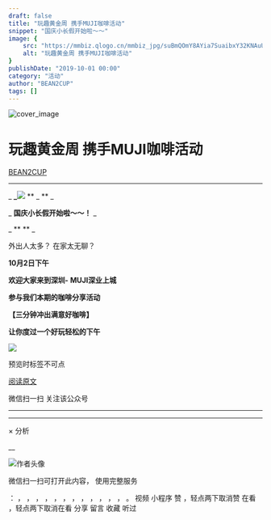 ```yaml
---
draft: false
title: "玩趣黄金周 携手MUJI咖啡活动"
snippet: "国庆小长假开始啦～～"
image: {
    src: "https://mmbiz.qlogo.cn/mmbiz_jpg/suBmQOmY8AYia7SuaibxY32KNAuUbpibdWb3nRaVcFMoJ6TRJpZg6RF72RN8AFMyXRKkLTUWLibc0shGQGEqx1c6vg/0?wx_fmt=jpeg",
    alt: "玩趣黄金周 携手MUJI咖啡活动"
}
publishDate: "2019-10-01 00:00"
category: "活动"
author: "BEAN2CUP"
tags: []
---
```


![cover_image](https://mmbiz.qlogo.cn/mmbiz_jpg/suBmQOmY8AYia7SuaibxY32KNAuUbpibdWb3nRaVcFMoJ6TRJpZg6RF72RN8AFMyXRKkLTUWLibc0shGQGEqx1c6vg/0?wx_fmt=jpeg)

#  玩趣黄金周 携手MUJI咖啡活动

[ BEAN2CUP ](javascript:void\(0\);)

__ _ _ _ _







_
**_**![](https://mmbiz.qpic.cn/mmbiz_jpg/suBmQOmY8AYia7SuaibxY32KNAuUbpibdWbLZibicY1BRNrJGhuYYZkTtwIEZt18LGTsUwWI1m45sbicUUmCegaddJ7Q/640?wx_fmt=jpeg)
** _ ** _

_ **国庆小长假开始啦～～！** _

_ **
** _

外出人太多？  在家太无聊？



**10月2日下午**

**欢迎大家来到深圳-** **MUJI深业上城**

**参与我们本期的咖啡分享活动**

**【三分钟冲出满意好咖啡】**

**让你度过一个好玩轻松的下午**

![](https://mmbiz.qpic.cn/mmbiz_jpg/suBmQOmY8AYia7SuaibxY32KNAuUbpibdWbUDTQaV2wWBVsprGNsjCwgTAnBngpE5SQgkUnRjFAibu12XL9NzZjyibw/640?wx_fmt=jpeg)



预览时标签不可点

[ 阅读原文 ](javascript:;)

微信扫一扫
关注该公众号





****



****



×  分析

__

![作者头像](http://mmbiz.qpic.cn/mmbiz_png/suBmQOmY8AbXbPr4CAl9jiaLNibbdqLbGx5LRVt8vR1tZicY5LAvN86YgdaeYqSSnlWGticFJSdkayhl6MTYMGE0dw/0?wx_fmt=png)

微信扫一扫可打开此内容，
使用完整服务

：  ，  ，  ，  ，  ，  ，  ，  ，  ，  ，  ，  ，  。  视频  小程序  赞  ，轻点两下取消赞  在看  ，轻点两下取消在看
分享  留言  收藏  听过

